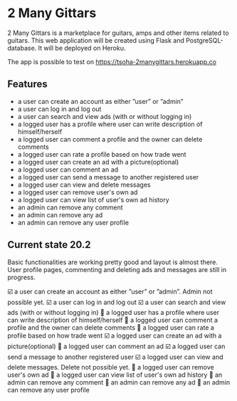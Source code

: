 # 2 Many Gittars

2 Many Gittars is a marketplace for guitars, amps and other items related to guitars. This web application will be created using Flask and PostgreSQL-database. It will be deployed on Heroku.

The app is possible to test on https://tsoha-2manygittars.herokuapp.co

## Features
- a user can create an account as either ”user” or ”admin”
- a user can log in and log out
- a user can search and view ads (with or without logging in)
- a logged user has a profile where user can write description of himself/herself
- a logged user can comment a profile and the owner can delete comments
- a logged user can rate a profile based on how trade went
- a logged user can create an ad with a picture(optional)
- a logged user can comment an ad
- a logged user can send a message to another registered user
- a logged user can view and delete messages
- a logged user can remove user's own ad
- a logged user can view list of user's own ad history
- an admin can remove any comment
- an admin can remove any ad
- an admin can remove any user profile

## Current state 20.2

Basic functionalities are working pretty good and layout is almost there. User profile pages, commenting and deleting ads and messages are still in progress.

:ballot_box_with_check: a user can create an account as either ”user” or ”admin”. Admin not possible yet.
:ballot_box_with_check: a user can log in and log out
:ballot_box_with_check: a user can search and view ads (with or without logging in)
:black_square_button: a logged user has a profile where user can write description of himself/herself
:black_square_button: a logged user can comment a profile and the owner can delete comments
:black_square_button: a logged user can rate a profile based on how trade went
:ballot_box_with_check: a logged user can create an ad with a picture(optional)
:black_square_button: a logged user can comment an ad
:ballot_box_with_check: a logged user can send a message to another registered user
:ballot_box_with_check: a logged user can view and delete messages. Delete not possible yet.
:black_square_button: a logged user can remove user's own ad
:black_square_button: a logged user can view list of user's own ad history
:black_square_button: an admin can remove any comment
:black_square_button: an admin can remove any ad
:black_square_button: an admin can remove any user profile
